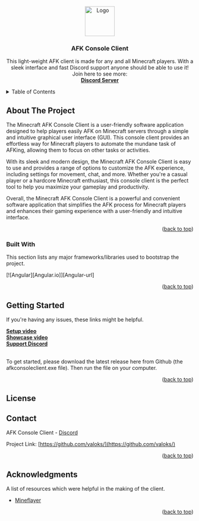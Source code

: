 <a name="readme-top"></a>

<!-- PROJECT LOGO -->
<br />
<div align="center">
  <a href="https://github.com/othneildrew/Best-README-Template">
    <img src="images/logo.png" alt="Logo" width="80" height="80">
  </a>

  <h3 align="center">AFK Console Client</h3>

  <p align="center">
    This light-weight AFK client is made for any and all Minecraft players. With a sleek interface and fast Discord support anyone should be able to use it! Join here to see more:
    <br />
    <a href="https://discord.gg/dRqNZtcBZS"><strong>Discord Server</strong></a>
  </p>
</div>



<!-- TABLE OF CONTENTS -->
<details>
  <summary>Table of Contents</summary>
  <ol>
    <li>
      <a href="#about-the-project">About The Project</a>
      <ul>
        <li><a href="#built-with">Built With</a></li>
      </ul>
    </li>
    <li><a href="#getting-started">Getting Started</a></li>
    <li><a href="#contributing">Contributing</a></li>
    <li><a href="#license">License</a></li>
    <li><a href="#contact">Contact</a></li>
    <li><a href="#acknowledgments">Acknowledgments</a></li>
  </ol>
</details>



<!-- ABOUT THE PROJECT -->
## About The Project

<!-- [![AFK Console Client Screen Shot][product-screenshot]](https://example.com) -->

The Minecraft AFK Console Client is a user-friendly software application designed to help players easily AFK on Minecraft servers through a simple and intuitive graphical user interface (GUI). This console client provides an effortless way for Minecraft players to automate the mundane task of AFKing, allowing them to focus on other tasks or activities.

With its sleek and modern design, the Minecraft AFK Console Client is easy to use and provides a range of options to customize the AFK experience, including settings for movement, chat, and more. Whether you're a casual player or a hardcore Minecraft enthusiast, this console client is the perfect tool to help you maximize your gameplay and productivity.

Overall, the Minecraft AFK Console Client is a powerful and convenient software application that simplifies the AFK process for Minecraft players and enhances their gaming experience with a user-friendly and intuitive interface.

<p align="right">(<a href="#readme-top">back to top</a>)</p>



### Built With

This section lists any major frameworks/libraries used to bootstrap the project.

[![Angular][Angular.io]][Angular-url]

<p align="right">(<a href="#readme-top">back to top</a>)</p>



<!-- GETTING STARTED -->
## Getting Started

<p>If you're having any issues, these links might be helpful.</p>
<a href="https://discord.gg/dRqNZtcBZS"><strong>Setup video</strong></a><br>
<a href="https://discord.gg/dRqNZtcBZS"><strong>Showcase video</strong></a><br>
<a href="https://discord.gg/dRqNZtcBZS"><strong>Support Discord</strong></a><br><br>

To get started, please download the latest release here from Github (the afkconsoleclient.exe file). Then run the file on your computer.

<p align="right">(<a href="#readme-top">back to top</a>)</p>


<!-- LICENSE -->
## License


<!-- CONTACT -->
## Contact

AFK Console Client - [Discord](https://discord.gg/dRqNZtcBZS)

Project Link: [https://github.com/valoks/](https://github.com/valoks/)

<p align="right">(<a href="#readme-top">back to top</a>)</p>



<!-- ACKNOWLEDGMENTS -->
## Acknowledgments

A list of resources which were helpful in the making of the client.

* [Mineflayer](https://github.com/PrismarineJS/mineflayer)

<p align="right">(<a href="#readme-top">back to top</a>)</p>
